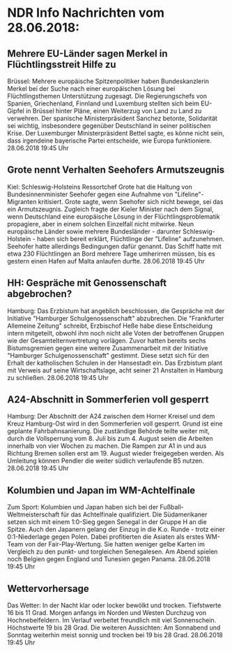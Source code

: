 # NDR Info Nachrichten vom 28.06.2018:


## Mehrere EU-Länder sagen Merkel in Flüchtlingsstreit Hilfe zu
Brüssel: Mehrere europäische Spitzenpolitiker haben Bundeskanzlerin Merkel bei der Suche nach einer europäischen Lösung bei Flüchtlingsthemen Unterstützung zugesagt. Die Regierungschefs von Spanien, Griechenland, Finnland und Luxemburg stellten sich beim EU-Gipfel in Brüssel hinter Pläne, einen Weiterzug von Land zu Land zu verwehren. Der spanische Ministerpräsident Sanchez betonte, Solidarität sei wichtig, insbesondere gegenüber Deutschland in seiner politischen Krise. Der Luxemburger Ministerpräsident Bettel sagte, es könne nicht sein, dass irgendeine bayerische Partei entscheide, wie Europa funktioniere. 28.06.2018 19:45 Uhr 

## Grote nennt Verhalten Seehofers Armutszeugnis
Kiel: Schleswig-Holsteins Ressortchef Grote hat die Haltung von Bundesinnenminister Seehofer gegen eine Aufnahme von "Lifeline"-Migranten kritisiert. Grote sagte, wenn Seehofer sich nicht bewege, sei das ein Armutszeugnis. Zugleich fragte der Kieler Minister nach dem Signal,  wenn Deutschland eine europäische Lösung in der Flüchtlingsproblematik propagiere, aber in einem solchen Einzelfall nicht mitwirke. Neun europäische Länder sowie mehrere Bundesländer - darunter Schleswig-Holstein - haben sich bereit erklärt, Flüchtlinge der "Lifeline" aufzunehmen. Seehofer hatte allerdings Bedingungen dafür genannt. Das Schiff hatte mit etwa 230 Flüchtlingen an Bord mehrere Tage umherirren müssen, bis es gestern einen Hafen auf Malta anlaufen durfte. 28.06.2018 19:45 Uhr 

## HH: Gespräche mit Genossenschaft abgebrochen?
Hamburg: Das Erzbistum hat angeblich beschlossen, die Gespräche mit der Initiative "Hamburger Schulgenossenschaft" abzubrechen. Die "Frankfurter Allemeine Zeitung" schreibt, Erzbischof Heße habe diese Entscheidung intern mitgeteilt, obwohl ihm noch nicht alle Voten der betroffenen Gruppen wie der Gesamtelternvertretung vorlägen. Zuvor hatten bereits sechs Bistumsgremien gegen eine weitere Zusammenarbeit mit der Initiative "Hamburger Schulgenossenschaft" gestimmt. Diese setzt sich für den Erhalt der katholischen Schulen in der Hansestadt ein. Das Erzbistum plant mit Verweis auf seine Wirtschaftslage, acht seiner 21 Anstalten in Hamburg zu schließen. 28.06.2018 19:45 Uhr 

## A24-Abschnitt in Sommerferien voll gesperrt
Hamburg: Der Abschnitt der A24 zwischen dem Horner Kreisel und dem Kreuz Hamburg-Ost wird in den Sommerferien voll gesperrt. Grund ist eine geplante Fahrbahnsanierung. Die zuständige Behörde teilte weiter mit, durch die Vollsperrung vom 8. Juli bis zum 4. August seien die Arbeiten innerhalb von vier Wochen zu machen. Die Rampen zur A1 in und aus Richtung Bremen sollen erst am 19. August wieder freigegeben werden. Als Umleitung können Pendler die weiter südlich verlaufende B5 nutzen. 28.06.2018 19:45 Uhr 

## Kolumbien und Japan im WM-Achtelfinale
Zum Sport:	Kolumbien und Japan haben sich bei der Fußball-Weltmeisterschaft für das Achtelfinale qualifiziert. Die Südamerikaner setzen sich mit einem 1:0-Sieg gegen Senegal in der Gruppe H an die Spitze. Auch den Japanern gelang der Einzug in die K.o. Runde - trotz einer 0:1-Niederlage gegen Polen. Dabei profitierten die Asiaten als erstes WM-Team von der Fair-Play-Wertung. Sie hatten weniger gelbe Karten im Vergleich zu den punkt- und torgleichen Senegalesen. Am Abend spielen noch Belgien gegen England und Tunesien gegen Panama. 28.06.2018 19:45 Uhr 

## Wettervorhersage
Das Wetter: In der Nacht klar oder locker bewölkt und trocken. Tiefstwerte 16 bis 11 Grad. Morgen anfangs im Norden und Westen Durchzug von Hochnebelfeldern. Im Verlauf verbeitet freundlich mit viel Sonnenschein. Höchstwerte 19 bis 28 Grad. Die weiteren Aussichten: Am Sonnabend und Sonntag weiterhin meist sonnig und trocken bei 19 bis 28 Grad. 28.06.2018 19:45 Uhr 
